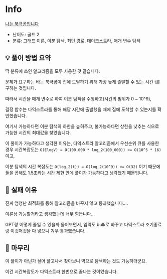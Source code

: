 # Info
[나는 북극곰입니다](https://boj.kr/31932)

- 난이도: 골드 2
- 분류: 그래프 이론, 이분 탐색, 최단 경로, 데이크스트라, 매개 변수 탐색

## 💡 풀이 방법 요약

딱 분류에 쓰인 알고리즘을 모두 사용한 것 같습니다.

문제가 요구하는 바는 북극곰이 집에 도달하기 위해 가장 늦게 출발할 수 있는 시간 t를 구하는 것입니다.

따라서 시간을 매개 변수로 하여 이분 탐색을 수행하고(시간의 범위가 0 ~ 10^9),

결정 함수는 다익스트라를 통해 해당 시간에 출발했을 때에 집에 도착할 수 있는지를 확인했습니다.

여기서 가능하다면 이분 탐색의 하한을 높혀주고, 불가능하다면 상한을 낮추는 식으로 가능한 시간의 최대값을 찾았습니다.

이 풀이가 가능하다고 생각한 이유는, 다익스트라 알고리즘에서 우선순위 큐를 사용한 경우 시간복잡도는 `O(ElogV) = O(100,000 * log_2(100_000)) <= O(10^5 * 16)` 이고,

이분 탐색의 시간 복잡도는 `O(log_2(t)) = O(log_2(10^9)) <= O(32)` 이기 때문에 둘을 곱해도 1.5초라는 시간 제한 안에 풀이가 가능하다고 생각했기 때문입니다.

## 👀 실패 이유

진짜 엄청난 최적화를 통해 알고리즘을 바꾸지 않고 통과했습니다....

이론상 가능할거라고 생각했는데 너무 힘듭니다...

GPT랑 어떻게 줄일 수 있을까 물어보면서, 입력도 bulk로 바꾸고 다익스트라 조기종료랑 이것저것을 다 넣으니 겨우 통과했습니다.

## 🙂 마무리

이 풀이가 아닌가 싶어 풀고나서 찾아보니 역으로 탐색하는 것도 가능하더군요.

이건 시간복잡도가 다익스트라 한번으로 끝나는 것이었습니다.
